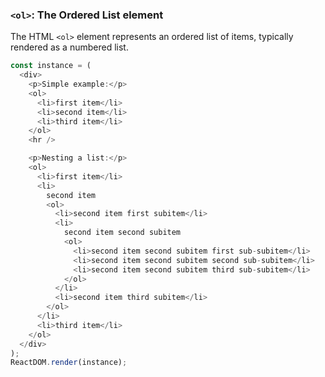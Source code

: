 ### `<ol>`: The Ordered List element

The HTML `<ol>` element represents an ordered list of items, typically rendered as a numbered list.

<!--start-code-->

```js
const instance = (
  <div>
    <p>Simple example:</p>
    <ol>
      <li>first item</li>
      <li>second item</li>
      <li>third item</li>
    </ol>
    <hr />

    <p>Nesting a list:</p>
    <ol>
      <li>first item</li>
      <li>
        second item
        <ol>
          <li>second item first subitem</li>
          <li>
            second item second subitem
            <ol>
              <li>second item second subitem first sub-subitem</li>
              <li>second item second subitem second sub-subitem</li>
              <li>second item second subitem third sub-subitem</li>
            </ol>
          </li>
          <li>second item third subitem</li>
        </ol>
      </li>
      <li>third item</li>
    </ol>
  </div>
);
ReactDOM.render(instance);
```

<!--end-code-->
